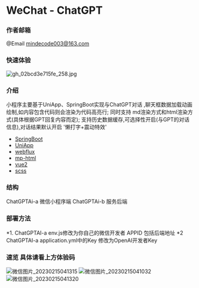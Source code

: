# WeChat - ChatGPT
### 作者邮箱
@Email mindecode003@163.com
### 快速体验
![gh_02bcd3e715fe_258.jpg](https://user-images.githubusercontent.com/87460202/218847322-c7489bd9-c701-4c42-86b0-d6a1b49c9f0f.jpg)
### 介绍 
小程序主要基于UniApp、SpringBoot实现与ChatGPT对话 ,聊天框数据加载动画绘制,如内容包含代码则会渲染为代码高亮行; 同时支持 md渲染方式和html渲染方式(具体根据GPT回复内容而定); 支持历史数据缓存,可选择性开启(与GPT的对话信息),对话结果默认开启 '懒打字+震动特效'
* [SpringBoot](https://spring.io/guides/gs/rest-service/)
* [UniApp](https://spring.io/guides/gs/rest-service/)
* [webflux](https://spring.io/guides/gs/rest-service/)
* [mp-html](https://spring.io/guides/gs/rest-service/)
* [vue2](https://spring.io/guides/gs/rest-service/)
* [scss](https://spring.io/guides/gs/rest-service/)

### 结构
ChatGPTAi-a 微信小程序端
ChatGPTAi-b 服务后端

### 部署方法
*1. ChatGPTAI-a env.js修改为你自己的微信开发者 APPID 包括后端地址
*2  ChatGPTAI-a application.yml中的Key 修改为OpenAI开发者Key


### 速览 具体请看上方体验码

![微信图片_20230215041315](https://user-images.githubusercontent.com/87460202/218851324-5d305fe9-ec42-4cac-b2d4-25f8a07f01e4.jpg)
![微信图片_20230215041032](https://user-images.githubusercontent.com/87460202/218850871-09814075-dd21-4fa7-9d87-021668bf1478.jpg)
![微信图片_20230215041320](https://user-images.githubusercontent.com/87460202/218851341-668aabe6-aca2-4cd1-8a7e-9c124a8e67d3.jpg)
